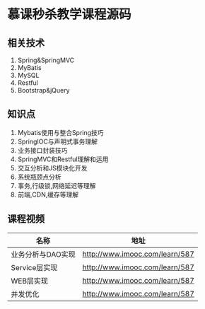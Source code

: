 # 慕课秒杀教学课程源码
## 相关技术
1. Spring&SpringMVC
2. MyBatis
2. MySQL
3. Restful
4. Bootstrap&jQuery

## 知识点
1. Mybatis使用与整合Spring技巧
2. SpringIOC与声明式事务理解
3. 业务接口封装技巧
4. SpringMVC和Restful理解和运用
5. 交互分析和JS模块化开发
6. 系统瓶颈点分析
7. 事务,行级锁,网络延迟等理解
8. 前端,CDN,缓存等理解

## 课程视频
名称              | 地址
------------      | ------------- 
业务分析与DAO实现 | http://www.imooc.com/learn/587
Service层实现     | http://www.imooc.com/learn/587
WEB层实现         | http://www.imooc.com/learn/587
并发优化          | http://www.imooc.com/learn/587
